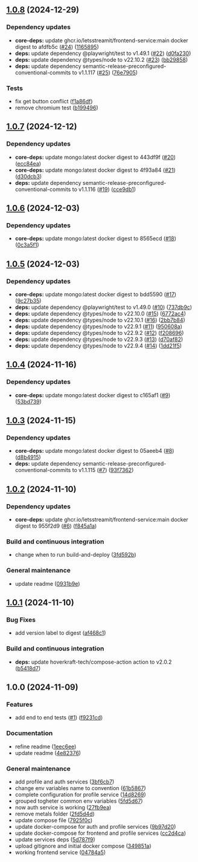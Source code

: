## [1.0.8](https://github.com/LetsStreamIt/bootstrap/compare/v1.0.7...v1.0.8) (2024-12-29)

### Dependency updates

* **core-deps:** update ghcr.io/letsstreamit/frontend-service:main docker digest to afdfb5c ([#24](https://github.com/LetsStreamIt/bootstrap/issues/24)) ([1165895](https://github.com/LetsStreamIt/bootstrap/commit/11658957c110b79f93a28f6f946f22066f55c8e8))
* **deps:** update dependency @playwright/test to v1.49.1 ([#22](https://github.com/LetsStreamIt/bootstrap/issues/22)) ([d0fa230](https://github.com/LetsStreamIt/bootstrap/commit/d0fa230dda8545917b5e9e5182d77df0bec6fe53))
* **deps:** update dependency @types/node to v22.10.2 ([#23](https://github.com/LetsStreamIt/bootstrap/issues/23)) ([bb29858](https://github.com/LetsStreamIt/bootstrap/commit/bb29858859ff953476f03c2e4ff5a02ecdc084c7))
* **deps:** update dependency semantic-release-preconfigured-conventional-commits to v1.1.117 ([#25](https://github.com/LetsStreamIt/bootstrap/issues/25)) ([76e7905](https://github.com/LetsStreamIt/bootstrap/commit/76e7905195fe52dd2bb28bbb9a14e9e80e0cafe8))

### Tests

* fix get button conflict ([f1a86df](https://github.com/LetsStreamIt/bootstrap/commit/f1a86dff61cef6022cbbb1563cd1225058545f4a))
* remove chromium test ([b199496](https://github.com/LetsStreamIt/bootstrap/commit/b1994961f6c2b26f9be6ec9fcb34c73222d883b2))

## [1.0.7](https://github.com/LetsStreamIt/bootstrap/compare/v1.0.6...v1.0.7) (2024-12-12)

### Dependency updates

* **core-deps:** update mongo:latest docker digest to 443df9f ([#20](https://github.com/LetsStreamIt/bootstrap/issues/20)) ([ecc84ea](https://github.com/LetsStreamIt/bootstrap/commit/ecc84eab26af1f2cc729aa6cebfbf947a95a757b))
* **core-deps:** update mongo:latest docker digest to 4f93a84 ([#21](https://github.com/LetsStreamIt/bootstrap/issues/21)) ([d30dcb3](https://github.com/LetsStreamIt/bootstrap/commit/d30dcb3b5ec1830d22e048a796d48ce17b2cabd0))
* **deps:** update dependency semantic-release-preconfigured-conventional-commits to v1.1.116 ([#19](https://github.com/LetsStreamIt/bootstrap/issues/19)) ([cce9db1](https://github.com/LetsStreamIt/bootstrap/commit/cce9db16b8a0afeadbbccf7b96f5ca311c50a40c))

## [1.0.6](https://github.com/LetsStreamIt/bootstrap/compare/v1.0.5...v1.0.6) (2024-12-03)

### Dependency updates

* **core-deps:** update mongo:latest docker digest to 8565ecd ([#18](https://github.com/LetsStreamIt/bootstrap/issues/18)) ([0c3a5f1](https://github.com/LetsStreamIt/bootstrap/commit/0c3a5f1634b2877c325f573da8455ef95b518aff))

## [1.0.5](https://github.com/LetsStreamIt/bootstrap/compare/v1.0.4...v1.0.5) (2024-12-03)

### Dependency updates

* **core-deps:** update mongo:latest docker digest to bdd5590 ([#17](https://github.com/LetsStreamIt/bootstrap/issues/17)) ([9c27b35](https://github.com/LetsStreamIt/bootstrap/commit/9c27b35cd77b88b60503f5cb4b9f2dffdebde758))
* **deps:** update dependency @playwright/test to v1.49.0 ([#10](https://github.com/LetsStreamIt/bootstrap/issues/10)) ([737db9c](https://github.com/LetsStreamIt/bootstrap/commit/737db9cf92c001e44622e3de3ad06707c1cd97d4))
* **deps:** update dependency @types/node to v22.10.0 ([#15](https://github.com/LetsStreamIt/bootstrap/issues/15)) ([6772ac4](https://github.com/LetsStreamIt/bootstrap/commit/6772ac46205583b99fa6cbb853a4bde92a51325c))
* **deps:** update dependency @types/node to v22.10.1 ([#16](https://github.com/LetsStreamIt/bootstrap/issues/16)) ([2bb7b84](https://github.com/LetsStreamIt/bootstrap/commit/2bb7b84404cdbb40eb0873b606055621fe5dba31))
* **deps:** update dependency @types/node to v22.9.1 ([#11](https://github.com/LetsStreamIt/bootstrap/issues/11)) ([950608a](https://github.com/LetsStreamIt/bootstrap/commit/950608ac353f8601027ddc24ec25f06a17925243))
* **deps:** update dependency @types/node to v22.9.2 ([#12](https://github.com/LetsStreamIt/bootstrap/issues/12)) ([f208696](https://github.com/LetsStreamIt/bootstrap/commit/f208696fc3872f207c44a277223418c608f60737))
* **deps:** update dependency @types/node to v22.9.3 ([#13](https://github.com/LetsStreamIt/bootstrap/issues/13)) ([d70af82](https://github.com/LetsStreamIt/bootstrap/commit/d70af82e96741afa62cf0744d1b341e3623da776))
* **deps:** update dependency @types/node to v22.9.4 ([#14](https://github.com/LetsStreamIt/bootstrap/issues/14)) ([1dd21f5](https://github.com/LetsStreamIt/bootstrap/commit/1dd21f5bc379b142e83358ef1aac19c7743f2034))

## [1.0.4](https://github.com/LetsStreamIt/bootstrap/compare/v1.0.3...v1.0.4) (2024-11-16)

### Dependency updates

* **core-deps:** update mongo:latest docker digest to c165af1 ([#9](https://github.com/LetsStreamIt/bootstrap/issues/9)) ([53bd739](https://github.com/LetsStreamIt/bootstrap/commit/53bd739a9ceab39ae679d48b1e10b126e692299f))

## [1.0.3](https://github.com/LetsStreamIt/bootstrap/compare/v1.0.2...v1.0.3) (2024-11-15)

### Dependency updates

* **core-deps:** update mongo:latest docker digest to 05aeeb4 ([#8](https://github.com/LetsStreamIt/bootstrap/issues/8)) ([d8b4915](https://github.com/LetsStreamIt/bootstrap/commit/d8b49150beb24ec856c8c1a885156dc65d2d3565))
* **deps:** update dependency semantic-release-preconfigured-conventional-commits to v1.1.115 ([#7](https://github.com/LetsStreamIt/bootstrap/issues/7)) ([93f7362](https://github.com/LetsStreamIt/bootstrap/commit/93f73622112311ec0e4df4522f73aba9997346e9))

## [1.0.2](https://github.com/LetsStreamIt/bootstrap/compare/v1.0.1...v1.0.2) (2024-11-10)

### Dependency updates

* **core-deps:** update ghcr.io/letsstreamit/frontend-service:main docker digest to 955f2d9 ([#6](https://github.com/LetsStreamIt/bootstrap/issues/6)) ([f845a1a](https://github.com/LetsStreamIt/bootstrap/commit/f845a1a593ce18ec524a50783c9c25020e0c6e0b))

### Build and continuous integration

* change when to run build-and-deploy ([3fd592b](https://github.com/LetsStreamIt/bootstrap/commit/3fd592bca9412268fffd54970551de76b097357a))

### General maintenance

* update readme ([0931b9e](https://github.com/LetsStreamIt/bootstrap/commit/0931b9e1a18f09a02dfda3e693f7cd426b673894))

## [1.0.1](https://github.com/LetsStreamIt/bootstrap/compare/v1.0.0...v1.0.1) (2024-11-10)

### Bug Fixes

* add version label to digest ([af468c1](https://github.com/LetsStreamIt/bootstrap/commit/af468c122fe5a894150cbdb881059d79590100f3))

### Build and continuous integration

* **deps:** update hoverkraft-tech/compose-action action to v2.0.2 ([b5418d7](https://github.com/LetsStreamIt/bootstrap/commit/b5418d7b41206c08dfbfa98e40230ccfed9df71c))

## 1.0.0 (2024-11-09)

### Features

* add end to end tests ([#1](https://github.com/LetsStreamIt/bootstrap/issues/1)) ([f9231cd](https://github.com/LetsStreamIt/bootstrap/commit/f9231cd096ae9aac769130a266fddb3c239ddb5b))

### Documentation

* refine readme ([1eec6ee](https://github.com/LetsStreamIt/bootstrap/commit/1eec6ee204343651362768679521dcd4bc4a452d))
* update readme ([4e82376](https://github.com/LetsStreamIt/bootstrap/commit/4e823761a24226ba28416121e0c7c314939b7c71))

### General maintenance

* add profile and auth services ([3bf6cb7](https://github.com/LetsStreamIt/bootstrap/commit/3bf6cb7b183c65ec5095136c68473cddb1e04e29))
* change env variables name to convention ([61b5867](https://github.com/LetsStreamIt/bootstrap/commit/61b586750f0fa72a77afe272fdf70837233e3f5d))
* complete configuration for profile service ([14d8269](https://github.com/LetsStreamIt/bootstrap/commit/14d8269494918643d996d49923737323e31380bd))
* grouped togheter common env variables ([5fd5d67](https://github.com/LetsStreamIt/bootstrap/commit/5fd5d67c1386397bc85c4c7d4bc203f212d2a006))
* now auth service is working ([27fb9ea](https://github.com/LetsStreamIt/bootstrap/commit/27fb9ea3fceefbd7c76f9c7027a2a5feb33fb7d1))
* remove metals folder ([2fd5d4d](https://github.com/LetsStreamIt/bootstrap/commit/2fd5d4d530f1cb6cb51237b35ef8613cca6815c1))
* update compose file ([7925f0c](https://github.com/LetsStreamIt/bootstrap/commit/7925f0c28948888a59747f6f81fd44ace9bff858))
* update docker-compose for auth and profile services ([9b97d20](https://github.com/LetsStreamIt/bootstrap/commit/9b97d2006343b5616921366f4c36b69174312d47))
* update docker-compose for frontend and profile services ([cc2d4ca](https://github.com/LetsStreamIt/bootstrap/commit/cc2d4cac5054b1291ff78813160306e8c44650f1))
* update services deps ([5d787f9](https://github.com/LetsStreamIt/bootstrap/commit/5d787f998f95b981937094d3f8742443895fd445))
* upload gitignore and initial docker compose ([349851a](https://github.com/LetsStreamIt/bootstrap/commit/349851a6c601d3928978dffa2e975f12667f7c7f))
* working frontend service ([04784a5](https://github.com/LetsStreamIt/bootstrap/commit/04784a5cd72ae42a6c77118aa5d4c7e60869bbe6))
